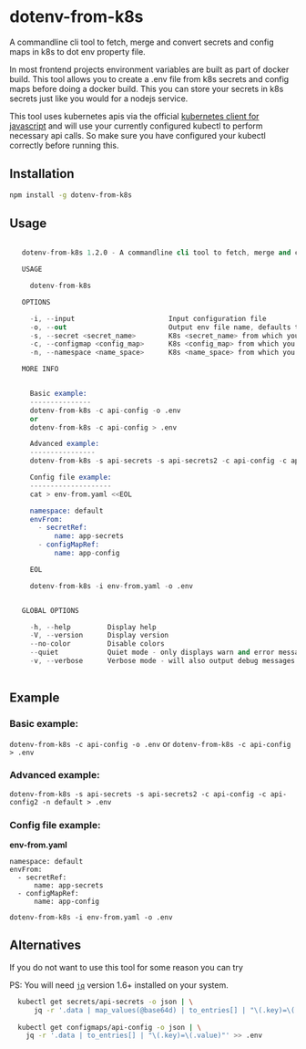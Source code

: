 # dotenv-from-k8s

A commandline cli tool to fetch, merge and convert secrets and config maps in k8s to dot env property file. 

In most frontend projects environment variables are built as part of docker build. This tool allows you to create a .env file from k8s secrets and config maps before doing a docker build. This you can store your secrets in k8s secrets just like you would for a nodejs service.

This tool uses kubernetes apis via the official [kubernetes client for javascript](https://github.com/kubernetes-client/javascript) and 
will use your currently configured kubectl to perform necessary api calls. So make sure you have configured your kubectl correctly before running this.

## Installation

```sh
npm install -g dotenv-from-k8s
```

## Usage

```s
 
   dotenv-from-k8s 1.2.0 - A commandline cli tool to fetch, merge and convert secrets and config maps in k8s to dot env property file.

   USAGE

     dotenv-from-k8s

   OPTIONS

     -i, --input                       Input configuration file                                                           optional      default: false
     -o, --out                         Output env file name, defaults to stdout                                           optional      default: false
     -s, --secret <secret_name>        K8s <secret_name> from which you want to generate env file                         optional
     -c, --configmap <config_map>      K8s <config_map> from which you want to generate env file                          optional
     -n, --namespace <name_space>      K8s <name_space> from which you want to access the secrets and/or config maps      optional

   MORE INFO


     Basic example:
     ---------------
     dotenv-from-k8s -c api-config -o .env
     or
     dotenv-from-k8s -c api-config > .env

     Advanced example:
     ----------------
     dotenv-from-k8s -s api-secrets -s api-secrets2 -c api-config -c api-config2 -n default > .env

     Config file example:
     --------------------
     cat > env-from.yaml <<EOL

     namespace: default
     envFrom:
       - secretRef:
           name: app-secrets
       - configMapRef:
           name: app-config

     EOL

     dotenv-from-k8s -i env-from.yaml -o .env


   GLOBAL OPTIONS

     -h, --help         Display help
     -V, --version      Display version
     --no-color         Disable colors
     --quiet            Quiet mode - only displays warn and error messages
     -v, --verbose      Verbose mode - will also output debug messages
 
```

## Example

### Basic example:

`dotenv-from-k8s -c api-config -o .env`
or
`dotenv-from-k8s -c api-config > .env`

### Advanced example:

`dotenv-from-k8s -s api-secrets -s api-secrets2 -c api-config -c api-config2 -n default > .env`

### Config file example:

**env-from.yaml**
```
namespace: default
envFrom:
  - secretRef:
      name: app-secrets
  - configMapRef:
      name: app-config
```

`dotenv-from-k8s -i env-from.yaml -o .env`

## Alternatives

If you do not want to use this tool for some reason you can try

PS: You will need [`jq`](https://github.com/stedolan/jq) version 1.6+ installed on your system.

```sh
  kubectl get secrets/api-secrets -o json | \
      jq -r '.data | map_values(@base64d) | to_entries[] | "\(.key)=\(.value)"' > .env
  
  kubectl get configmaps/api-config -o json | \
    jq -r '.data | to_entries[] | "\(.key)=\(.value)"' >> .env
```
